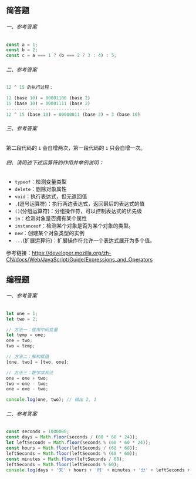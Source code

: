 ## 简答题

###### 一、参考答案
```js
const a = 1;
const b = 2;
const c = a === 1 ? (b === 2 ? 3 : 4) : 5;
```

###### 二、参考答案
```js
12 ^ 15 的执行过程：

12 (base 10) = 00001100 (base 2)
15 (base 10) = 00001111 (base 2)
--------------------------------
12 ^ 15 (base 10) = 00000011 (base 2) = 3 (base 10)
```

###### 三、参考答案
第二段代码的 `i` 会自增两次，第一段代码的 `i` 只会自增一次。


###### 四、请简述下述运算符的作用并举例说明：

- `typeof`：检测变量类型
- `delete`：删除对象属性
- `void`：执行表达式，但无返回值
- `,`(逗号运算符)：执行两边表达式，返回最后的表达式的值
- `()`(分组运算符)：分组操作符，可以控制表达式的优先级
- `in`：检测对象是否拥有某个属性
- `instanceof`：检测某个对象是否为某个对象的类型。
- `new`：创建某个对象类型的实例
- `...`(扩展运算符)：扩展操作符允许一个表达式展开为多个值。

参考链接：<https://developer.mozilla.org/zh-CN/docs/Web/JavaScript/Guide/Expressions_and_Operators>

## 编程题

###### 一、参考答案
```js
let one = 1;
let two = 2;

// 方法一：使用中间变量
let temp = one;
one = two;
two = temp;

// 方法二：解构赋值
[one, two] = [two, one];

// 方法三：数学求和法
one = one + two;
two = one - two;
one = one - two;

console.log(one, two); // 输出 2, 1

```


###### 二、参考答案

```js
const seconds = 1000000;
const days = Math.floor(seconds / (60 * 60 * 24));
let leftSeconds = Math.floor(seconds % (60 * 60 * 24));
const hours = Math.floor(leftSeconds / (60 * 60));
leftSeconds = Math.floor(leftSeconds % (60 * 60));
const minutes = Math.floor(leftSeconds / 60);
leftSeconds = Math.floor(leftSeconds % 60);
console.log(days + '天' + hours + '时' + minutes + '分' + leftSeconds + '秒')
```
